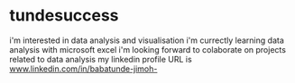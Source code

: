 # tundesuccess
i'm interested in data analysis and visualisation
i'm currectly learning data analysis with microsoft excel
i'm looking forward to colaborate on projects related to data analysis
my linkedin profile URL is www.linkedin.com/in/babatunde-jimoh-
